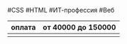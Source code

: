 #CSS #HTML #ИТ-профессия #Веб 

| оплата | от 40000 до 150000 |
| ------ | ------------------ |
|        |                    |
